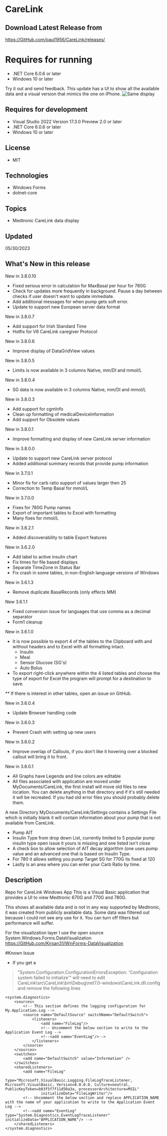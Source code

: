 # CareLink

## Download Latest Release from
https://GitHub.com/paul1956/CareLink/releases/

# Requires for running
- .NET Core 6.0.6 or later
- Windows 10 or later

Try it out and send feedback.
This update has a UI to show all the available data and a visual version that mimics the one on iPhone.
![Same display](https://GitHub.com/paul1956/CareLink/blob/master/Screenshot%202022-10-08%20203350.png?raw=true)

## Requires for development
- Visual Studio 2022 Version 17.3.0 Preview 2.0 or later
- .NET Core 6.0.6 or later
- Windows 10 or later

## License
- MIT

## Technologies
  - Windows Forms
  - dotnet-core

## Topics
- Medtronic CareLink data display

## Updated
05/30/2023

## What's New in this release
New in 3.8.0.10
- Fixed serious error in calculation for MaxBasal per hour for 780G
- Check for updates more frequently in background. Pause a day between checks if user doesn't want to update immediate.
- Add additional messages for when pump gets soft error.
- Update to support new European server data format

New in 3.8.0.7
- Add support for Irish Standard Time
- Hotfix for V6 CareLink caregiver Protocol

New in 3.8.0.6
- Improve display of DataGridView values

New in 3.8.0.5
- Limits is now available in 3 columns Native, mm/Dl and mmol/L

New in 3.8.0.4
- SG data is now available in 3 columns Native, mm/Dl and mmol/L

New in 3.8.0.3
- Add support for cgmInfo
- Clean up formatting of medicalDeviceInformation
- Add support for Obsolete values

New in 3.8.0.1
- Improve formatting and display of new CareLink server information

New in 3.8.0.0
- Update to support new CareLink server protocol
- Added additional summary records that provide pump information

New in 3.7.0.1
- Minor fix for carb ratio support of values larger then 25
- Correction to Temp Basal for mmol/L

New in 3.7.0.0
- Fixes for 780G Pump names
- Export of important tables to Excel with formatting
- Many fixes for mmol/L

New in 3.6.2.1
- Added discoverability to table Export features 

New in 3.6.2.0
- Add label to active insulin chart
- Fix times for file based displays
- Separate TimeZone in Status Bar
- Fix crash in some tables, in non-English language versions of Windows

New in 3.6.1.3
- Remove duplicate BasalRecords (only effects MM)

New 3.6.1.1
- Fixed conversion issue for languages that use comma as a decimal separator
- Form1 cleanup

New in 3.6.1.0
- It is now possible to export 4 of the tables to the Clipboard with and without headers and to Excel with all formatting intact.
    - Insulin
    - Meal
    - Sensor Glucose (SG's)
    - Auto Bolus 
- To export right-click anywhere within the 4 listed tables and choose the type of export for Excel the program will prompt for a destination to save.

** If there is interest in other tables, open an issue on GitHub.

New in 3.6.0.4
- Update Browser handling code

New in 3.6.0.3
- Prevent Crash with setting up new users

New in 3.6.0.2
- Improve overlap of Callouts, if you don't like it hovering over a blocked callout will bring it to front.

New in 3.6.0.1
- All Graphs have Legends and line colors are editable
- All files associated with application are moved under MyDocuments/CareLink, the first install will move old files to new location. You can delete anything in that directory and if it's still needed it will be recreated. If you had old error files you should probably delete them.

A new Directory MyDocuments/CareLink/Settings contains a Settings File which is initially blank it will contain information about your pump that is not available from CareLink.

- Pump AIT
- Insulin Type from drop down List, currently limited to 5 popular pump insulin type open issue it yours is missing and one listed isn't close
- A check box to allow selection of AIT decay algorithm (one uses pump value and an advanced one that is based on Insulin Type.
- For 780 it allows setting you pump Target SG for 770G its fixed at 120
- Lastly is an area where you can enter your Carb Ratio by time.

## Description

Repo for CareLink Windows App
This is a Visual Basic application that provides a UI to view Medtronic 670G and 770G and 780G.

This shows all available data and is not in any way supported by Medtronic, it was created from publicly available data.
Some data was filtered out because I could not see any use for it. You can turn off filters but performance will suffer.

For the visualization layer I use the open source
System.Windows.Forms.DataVisualization
https://GitHub.com/Kirsan31/WinForms-DataVisualization

#Known Issue
- If you get a 
> "System.Configuration.ConfigurationErrorsException: 'Configuration system failed to initialize'"
> will need to edit CareLink\src\CareLink\bin\Debug\net7.0-windows\CareLink.dll.config and remove the following lines
```
<system.diagnostics>
    <sources>
        <!-- This section defines the logging configuration for My.Application.Log -->
        <source name="DefaultSource" switchName="DefaultSwitch">
            <listeners>
                <add name="FileLog"/>
                <!-- Uncomment the below section to write to the Application Event Log -->
                <!--<add name="EventLog"/>-->
            </listeners>
        </source>
    </sources>
    <switches>
        <add name="DefaultSwitch" value="Information" />
    </switches>
    <sharedListeners>
        <add name="FileLog"
                type="Microsoft.VisualBasic.Logging.FileLogTraceListener, Microsoft.VisualBasic, Version=8.0.0.0, Culture=neutral, PublicKeyToken=b03f5f7f11d50a3a, processorArchitecture=MSIL"
                initializeData="FileLogWriter"/>
        <!-- Uncomment the below section and replace APPLICATION_NAME with the name of your application to write to the Application Event Log -->
        <!--<add name="EventLog" type="System.Diagnostics.EventLogTraceListener" initializeData="APPLICATION_NAME"/> -->
    </sharedListeners>
</system.diagnostics>
```
